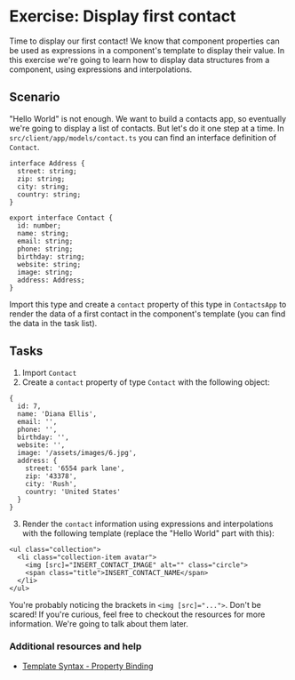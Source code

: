 # Exercise: Display first contact

Time to display our first contact! We know that component properties can be used as expressions in a component's template to display their value. In this exercise we're going to learn how to display data structures from a component, using expressions and interpolations.

## Scenario

"Hello World" is not enough. We want to build a contacts app, so eventually we're going to display a list of contacts. But let's do it one step at a time. In `src/client/app/models/contact.ts` you can find an interface definition of `Contact`.

```
interface Address {
  street: string;
  zip: string;
  city: string;
  country: string;
}

export interface Contact {
  id: number;
  name: string;
  email: string;
  phone: string;
  birthday: string;
  website: string;
  image: string;
  address: Address;
}
```

Import this type and create a `contact` property of this type in `ContactsApp` to render the data of a first contact in the component's template (you can find the data in the task list).

## Tasks

1. Import `Contact`
2. Create a `contact` property of type `Contact` with the following object:

  ```
  {
    id: 7,
    name: 'Diana Ellis',
    email: '',
    phone: '',
    birthday: '',
    website: '',
    image: '/assets/images/6.jpg',
    address: {
      street: '6554 park lane',
      zip: '43378',
      city: 'Rush',
      country: 'United States'
    }
  }
  ```

3. Render the `contact` information using expressions and interpolations with the following template (replace the "Hello World" part with this):

  ```
  <ul class="collection">
    <li class="collection-item avatar">
      <img [src]="INSERT_CONTACT_IMAGE" alt="" class="circle">
      <span class="title">INSERT_CONTACT_NAME</span>
    </li>
  </ul>
  ```

  You're probably noticing the brackets in `<img [src]="...">`. Don't be scared! If you're curious, feel free to checkout the resources for more information. We're going to talk about them later.

### Additional resources and help

- [Template Syntax - Property Binding](https://angular.io/docs/ts/latest/guide/template-syntax.html#!#property-binding)
